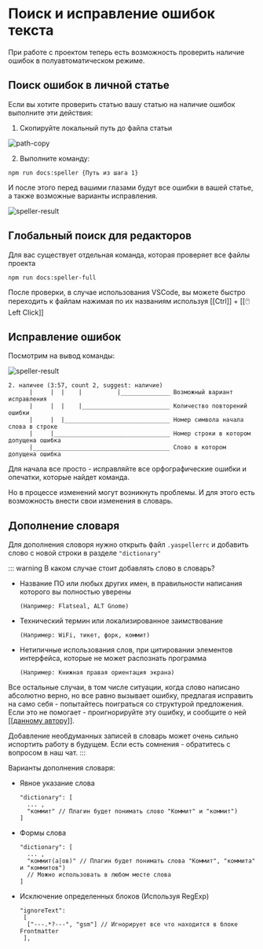 # Поиск и исправление ошибок текста

При работе с проектом теперь есть возможность проверить наличие ошибок в полуавтоматическом режиме.

## Поиск ошибок в личной статье

Если вы хотите проверить статью вашу статью на наличие ошибок выполните эти действия:

1. Скопируйте локальный путь до файла статьи

![path-copy](/reference/test/speller/path-copy.png)

2. Выполните команду:

```shell
npm run docs:speller {Путь из шага 1}
```

И после этого перед вашими глазами будут все ошибки в вашей статье, а также возможные варианты исправления.

![speller-result](/reference/test/speller/speller-result.png)

## Глобальный поиск для редакторов

Для вас существует отдельная команда, которая проверяет все файлы проекта

```shell
npm run docs:speller-full
```

После проверки, в случае использования VSCode, вы можете быстро переходить к файлам нажимая по их названиям используя [[Ctrl]] + [[🖱️ Left Click]]

## Исправление ошибок

Посмотрим на вывод команды:

![speller-result](/reference/test/speller/speller-result.png)

```text
2. наличее (3:57, count 2, suggest: наличие)
      |     |  |    |          |______________ Возможный вариант исправления
      |     |  |    |_________________________ Количество повторений ошибки
      |     |  |______________________________ Номер символа начала слова в строке
      |     |_________________________________ Номер строки в котором допущена ошибка
      |_______________________________________ Слово в котором допущена ошибка
```

Для начала все просто - исправляйте все орфографические ошибки и опечатки, которые найдет команда.

Но в процессе изменений могут возникнуть проблемы. И для этого есть возможность внести свои изменения в словарь.

## Дополнение словаря

Для дополнения словоря нужно открыть файл `.yaspellerrc` и добавить слово с новой строки в разделе `"dictionary"`

::: warning В каком случае стоит добавлять слово в словарь?

- Название ПО или любых других имен, в правильности написания которого вы полностью уверены 
    
    `(Например: Flatseal, ALT Gnome)`
- Технический термин или локализированное заимствование 
    
    `(Например: WiFi, тикет, форк, коммит)`
- Нетипичные использования слов, при цитировании элементов интерфейса, которые не может распознать программа 
    
    `(Например: Книжная правая ориентация экрана)`

Все остальные случаи, в том числе ситуации, когда слово написано абсолютно верно, но все равно вызывает ошибку, предлагая исправить на само себя - попытайтесь поиграться со структурой предложения. Если это не помогает - проигнорируйте эту ошибку, и сообщите о ней [[[данному автору]]](https://t.me/amper_unlisted).

Добавление необдуманных записей в словарь может очень сильно испортить работу в будущем. Если есть сомнения - обратитесь с вопросом в наш чат.
:::

Варианты дополнения словаря:
- Явное указание слова
  ```
  "dictionary": [
    ... ,
    "коммит" // Плагин будет понимать слово "Коммит" и "коммит")
  ]
  ```
  
- Формы слова
  ```
  "dictionary": [
    ... ,
    "коммит(а|ов)" // Плагин будет понимать слова "Коммит", "коммита" и "коммитов")
    // Можно использовать в любом месте слова
  ]
  ```
- Исключение определенных блоков (Используя RegExp)
  ```
  "ignoreText": 
   [
    ["---.*?---", "gsm"] // Игнорирует все что находится в блоке Frontmatter
   ],
  ```
